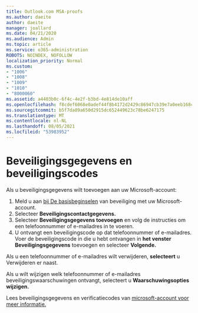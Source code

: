 ```yaml
---
title: Outlook.com MSA-proofs
ms.author: daeite
author: daeite
manager: joallard
ms.date: 04/21/2020
ms.audience: Admin
ms.topic: article
ms.service: o365-administration
ROBOTS: NOINDEX, NOFOLLOW
localization_priority: Normal
ms.custom:
- "1006"
- "1008"
- "1009"
- "1010"
- "8000060"
ms.assetid: a4403b0c-6f4c-4e2f-b3bd-4e814de10aff
ms.openlocfilehash: f8cdef6068e0adef44f8b4172d2429c86947cb39e7a0eeb168ca6b4400e8b585
ms.sourcegitcommit: b5f7da89a650d2915dc652449623c78be6247175
ms.translationtype: MT
ms.contentlocale: nl-NL
ms.lasthandoff: 08/05/2021
ms.locfileid: "53983952"
---
```

# <a name="security-info-and-security-codes"></a>Beveiligingsgegevens en beveiligingscodes

Als u beveiligingsgegevens wilt toevoegen aan uw Microsoft-account:

1. Meld u aan [bij De basisbeginselen](https://account.microsoft.com/security) van beveiliging met uw Microsoft-account.
1. Selecteer **Beveiligingscontactgegevens.**
1. Selecteer **Beveiligingsgegevens toevoegen** en volg de instructies om een telefoonnummer of e-mailadres in te voeren.
1. U ontvangt een beveiligingscode op dat telefoonnummer of e-mailadres. Voer de beveiligingscode in die u hebt ontvangen in **het venster Beveiligingsgegevens** toevoegen en selecteer **Volgende.**

Als u een telefoonnummer of e-mailadres wilt verwijderen, **selecteert** u Verwijderen er naast.

Als u wilt wijzigen welk telefoonnummer of e-mailadres beveiligingswaarschuwingen ontvangt, selecteert u **Waarschuwingsopties wijzigen.**

Lees beveiligingsgegevens en verificatiecodes van [microsoft-account voor meer informatie.](https://support.microsoft.com/help/12428/)